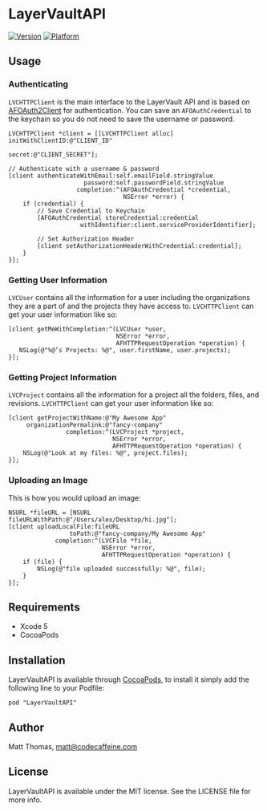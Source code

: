 # LayerVaultAPI

[![Version](http://cocoapod-badges.herokuapp.com/v/LayerVaultAPI/badge.png)](http://cocoadocs.org/docsets/LayerVaultAPI)
[![Platform](http://cocoapod-badges.herokuapp.com/p/LayerVaultAPI/badge.png)](http://cocoadocs.org/docsets/LayerVaultAPI)

## Usage

### Authenticating
`LVCHTTPClient` is the main interface to the LayerVault API and is based on [AFOAuth2Client](https://github.com/AFNetworking/AFOAuth2Client) for authentication. You can save an `AFOAuthCredential` to the keychain so you do not need to save the username or password.
``` objc
LVCHTTPClient *client = [[LVCHTTPClient alloc] initWithClientID:@"CLIENT_ID" 
													     secret:@"CLIENT_SECRET"];

// Authenticate with a username & password
[client authenticateWithEmail:self.emailField.stringValue
                     password:self.passwordField.stringValue
                   completion:^(AFOAuthCredential *credential,
                                NSError *error) {
	if (credential) {
		// Save Credential to Keychain
		[AFOAuthCredential storeCredential:credential
                    withIdentifier:client.serviceProviderIdentifier];

        // Set Authorization Header
        [client setAuthorizationHeaderWithCredential:credential];
	} 
}];
```

### Getting User Information
`LVCUser` contains all the information for a user including the organizations they are a part of and the projects they have access to. `LVCHTTPClient` can get your user information like so:
``` objc
[client getMeWithCompletion:^(LVCUser *user,
                              NSError *error,
                              AFHTTPRequestOperation *operation) {
   NSLog(@"%@’s Projects: %@", user.firstName, user.projects);
}];
```

### Getting Project Information
`LVCProject` contains all the information for a project all the folders, files, and revisions. `LVCHTTPClient` can get your user information like so:
``` objc
[client getProjectWithName:@"My Awesome App"
     organizationPermalink:@"fancy-company"
                completion:^(LVCProject *project,
                             NSError *error,
                             AFHTTPRequestOperation *operation) {
    NSLog(@"Look at my files: %@", project.files);
}];

```

### Uploading an Image
This is how you would upload an image:
``` objc
NSURL *fileURL = [NSURL fileURLWithPath:@"/Users/alex/Desktop/hi.jpg"];
[client uploadLocalFile:fileURL
                 toPath:@"fancy-company/My Awesome App"
             completion:^(LVCFile *file,
                          NSError *error,
                          AFHTTPRequestOperation *operation) {
	if (file) {
		NSLog(@"file uploaded successfully: %@", file);
	}
}];

```


## Requirements

- Xcode 5
- CocoaPods

## Installation

LayerVaultAPI is available through [CocoaPods](http://cocoapods.org), to install
it simply add the following line to your Podfile:

    pod "LayerVaultAPI"

## Author

Matt Thomas, matt@codecaffeine.com

## License

LayerVaultAPI is available under the MIT license. See the LICENSE file for more info.

